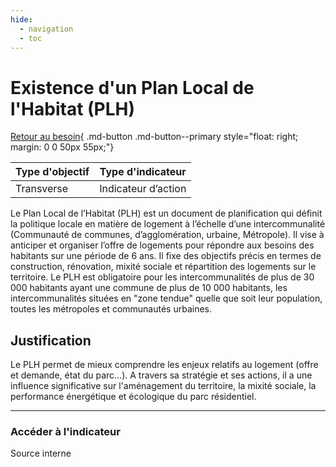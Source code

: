 ```yaml
---
hide:
  - navigation
  - toc
---
```


# Existence d'un Plan Local de l'Habitat (PLH) 

[Retour au besoin](https://konsilion.github.io/diag360/pages/besoins/bv3){ .md-button .md-button--primary style="float: right; margin: 0 0 50px 55px;"}

|Type d'objectif|Type d'indicateur|
|--|--|
|Transverse|Indicateur d’action|

Le  Plan  Local  de  l’Habitat  (PLH)  est  un  document  de  planification  qui  définit  la politique  locale  en  matière  de  logement  à  l’échelle  d’une  intercommunalité (Communauté de communes, d’agglomération, urbaine, Métropole). Il vise à anticiper et  organiser  l’offre  de  logements  pour  répondre  aux  besoins  des  habitants  sur  une période  de  6  ans.  Il  fixe  des  objectifs  précis  en  termes  de  construction,  rénovation, mixité sociale et répartition des logements sur le territoire. 
Le  PLH  est  obligatoire  pour les intercommunalités de plus de 30 000 habitants ayant une  commune  de  plus  de  10  000  habitants,  les  intercommunalités  situées en "zone tendue"  quelle  que  soit  leur  population,  toutes  les  métropoles  et  communautés urbaines. 

## Justification

Le  PLH  permet  de  mieux  comprendre  les  enjeux  relatifs  au  logement  (offre  et demande,  état  du  parc…).  A  travers  sa  stratégie  et  ses  actions,  il  a  une  influence significative  sur  l'aménagement  du  territoire,  la  mixité  sociale,  la  performance énergétique et écologique du parc résidentiel. 

---

### Accéder à l'indicateur

Source interne
